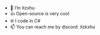 - 💬 I’m itzxhu
- 👍 Open-source is very cool
- 🌐 I code in C#
- 📫 You can reach me by discord: itzkxhu

<!---
1Kxhu/1Kxhu is a ✨ special ✨ repository because its `README.md` (this file) appears on your GitHub profile.
You can click the Preview link to take a look at your changes.
--->
